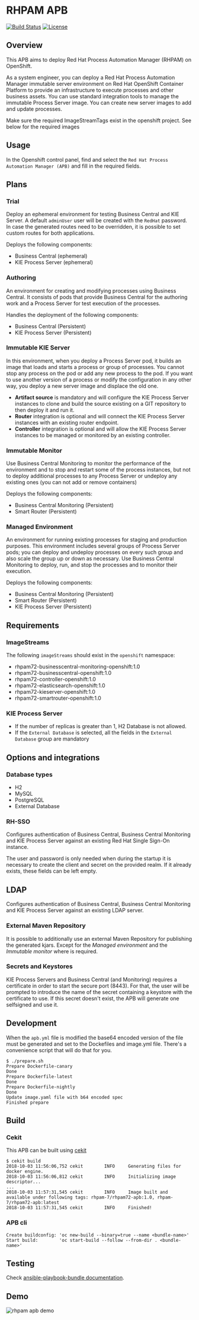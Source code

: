 # RHPAM APB

[![Build Status](https://travis-ci.org/ansibleplaybookbundle/rhpam-apb.svg?branch=master)](https://travis-ci.org/ansibleplaybookbundle/rhpam-apb) [![License](https://img.shields.io/:license-Apache2-blue.svg)](http://www.apache.org/licenses/LICENSE-2.0)

## Overview

This APB aims to deploy Red Hat Process Automation Manager (RHPAM) on OpenShift.

As a system engineer, you can deploy a Red Hat Process Automation Manager immutable server environment on Red Hat OpenShift Container Platform to provide an infrastructure to execute processes and other business assets.
You can use standard integration tools to manage the immutable Process Server image.
You can create new server images to add and update processes.

 Make sure the required ImageStreamTags exist in the openshift project. See below for the required images

## Usage

In the Openshift control panel, find and select the `Red Hat Process Automation Manager (APB)` and fill in the required fields.

## Plans

### Trial

Deploy an ephemeral environment for testing Business Central and KIE Server. A default `adminUser` user will be created with the `RedHat` password.
In case the generated routes need to be overridden, it is possible to set custom routes for both applications.

Deploys the following components:

* Business Central (ephemeral)
* KIE Process Server (ephemeral)

### Authoring

An environment for creating and modifying processes using Business Central. It consists of pods that provide Business Central for the authoring work and a Process Server for test execution of the processes.

Handles the deployment of the following components:

* Business Central (Persistent)
* KIE Process Server (Persistent)

### Immutable KIE Server

In this environment, when you deploy a Process Server pod, it builds an image that loads and starts a process or group of processes. You cannot stop any process on the pod or add any new process to the pod.
If you want to use another version of a process or modify the configuration in any other way, you deploy a new server image and displace the old one.

* **Artifact source** is mandatory and will configure the KIE Process Server instances to clone and build the source existing on a GIT repository to then deploy it and run it.
* **Router** integration is optional and will connect the KIE Process Server instances with an existing router endpoint.
* **Controller** integration is optional and will allow the KIE Process Server instances to be managed or monitored by an existing controller.

### Immutable Monitor

Use Business Central Monitoring to monitor the performance of the environment and to stop and restart some of the process instances, but not to deploy additional processes to any Process Server or undeploy any existing ones (you can not add or remove containers)

Deploys the following components:

* Business Central Monitoring (Persistent)
* Smart Router (Persistent)

### Managed Environment

An environment for running existing processes for staging and production purposes.
This environment includes several groups of Process Server pods; you can deploy and undeploy processes on every such group and also scale the group up or down as necessary. Use Business Central Monitoring to deploy, run, and stop the processes and to monitor their execution.

Deploys the following components:

* Business Central Monitoring (Persistent)
* Smart Router (Persistent)
* KIE Process Server (Persistent)

## Requirements

### ImageStreams

The following `imageStreams` should exist in the `openshift` namespace:

* rhpam72-businesscentral-monitoring-openshift:1.0
* rhpam72-businesscentral-openshift:1.0
* rhpam72-controller-openshift:1.0
* rhpam72-elasticsearch-openshift:1.0
* rhpam72-kieserver-openshift:1.0
* rhpam72-smartrouter-openshift:1.0

### KIE Process Server

* If the number of replicas is greater than 1, H2 Database is not allowed.
* If the `External Database` is selected, all the fields in the `External Database` group are mandatory

## Options and integrations

### Database types

* H2
* MySQL
* PostgreSQL
* External Database

### RH-SSO

Configures authentication of Business Central, Business Central Monitoring and KIE Process Server against an existing Red Hat Single Sign-On instance.

The user and password is only needed when during the startup it is necessary to create the client and secret on the provided realm. If it already exists, these fields can be left empty.

## LDAP

Configures authentication of Business Central, Business Central Monitoring and KIE Process Server against an existing LDAP server.

### External Maven Repository

It is possible to additionally use an external Maven Repository for publishing the generated kjars. Except for the *Managed environment* and the *Immutable monitor* where is required.

### Secrets and Keystores

KIE Process Servers and Business Central (and Monitoring) requires a certificate in order to start the secure port (8443). For that, the user will be prompted to introduce the name of the secret containing a keystore with the certificate to use. If this secret doesn't exist, the APB will generate one selfsigned and use it.

## Development

When the `apb.yml` file is modified the base64 encoded version of the file must be generated and set to the Dockefiles and image.yml file. There's a convenience script that will do that for you.

```{bash}
$ ./prepare.sh
Prepare Dockerfile-canary
Done
Prepare Dockerfile-latest
Done
Prepare Dockerfile-nightly
Done
Update image.yaml file with b64 encoded spec
Finished prepare
```

## Build

### Cekit

This APB can be built using [cekit](https://cekit.readthedocs.io/en/latest/index.html)

```{bash}
$ cekit build
2018-10-03 11:56:06,752 cekit        INFO     Generating files for docker engine.
2018-10-03 11:56:06,812 cekit        INFO     Initializing image descriptor...
...
2018-10-03 11:57:31,545 cekit        INFO     Image built and available under following tags: rhpam-7/rhpam72-apb:1.0, rhpam-7/rhpam72-apb:latest
2018-10-03 11:57:31,545 cekit        INFO     Finished!
```

### APB cli

```{bash}
Create buildconfig: 'oc new-build --binary=true --name <bundle-name>'
Start build:        'oc start-build --follow --from-dir . <bundle-name>'
```

## Testing

Check [ansible-playbook-bundle documentation](https://github.com/ansibleplaybookbundle/ansible-playbook-bundle/blob/master/docs/getting_started.md#test).

## Demo

![rhpam apb demo](./docs/demos/rhpam-demo.gif)
